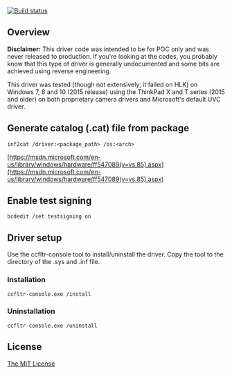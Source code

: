 [![Build status](https://ci.appveyor.com/api/projects/status/ldqswni016jufm6p/branch/master?svg=true)](https://ci.appveyor.com/project/flowerinthenight/windows-camera-class-filter-driver/branch/master)

## Overview

**Disclaimer:** This driver code was intended to be for POC only and was never released to production. If you're looking at the codes, you probably know that this type of driver is generally undocumented and some bits are achieved using reverse engineering.

This driver was tested (though not extensively; it failed on HLK) on Windows 7, 8 and 10 (2015 release) using the ThinkPad X and T series (2015 and older) on both proprietary camera drivers and Microsoft's default UVC driver. 

## Generate catalog (.cat) file from package
```
inf2cat /driver:<package_path> /os:<arch>
```
[https://msdn.microsoft.com/en-us/library/windows/hardware/ff547089(v=vs.85).aspx](https://msdn.microsoft.com/en-us/library/windows/hardware/ff547089(v=vs.85).aspx)

## Enable test signing
```
bcdedit /set testsigning on
```

## Driver setup
Use the ccfltr-console tool to install/uninstall the driver. Copy the tool to the directory of the .sys and .inf file.

### Installation
```
ccfltr-console.exe /install
```

### Uninstallation
```
ccfltr-console.exe /uninstall
```

## License

[The MIT License](./LICENSE.md)
